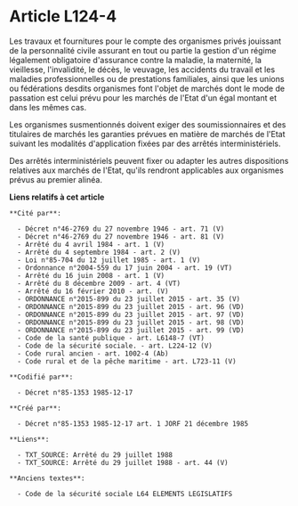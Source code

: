 # Article L124-4

Les travaux et fournitures pour le compte des organismes privés jouissant de la personnalité civile assurant en tout ou
partie la gestion d'un régime légalement obligatoire d'assurance contre la maladie, la maternité, la vieillesse,
l'invalidité, le décès, le veuvage, les accidents du travail et les maladies professionnelles ou de prestations familiales,
ainsi que les unions ou fédérations desdits organismes font l'objet de marchés dont le mode de passation est celui prévu pour
les marchés de l'Etat d'un égal montant et dans les mêmes cas. 

Les organismes susmentionnés doivent exiger des soumissionnaires et des titulaires de marchés les garanties prévues en
matière de marchés de l'Etat suivant les modalités d'application fixées par des arrêtés interministériels. 

Des arrêtés interministériels peuvent fixer ou adapter les autres dispositions relatives aux marchés de l'Etat, qu'ils
rendront applicables aux organismes prévus au premier alinéa.

**Liens relatifs à cet article**

	**Cité par**:

	  - Décret n°46-2769 du 27 novembre 1946 - art. 71 (V)
	  - Décret n°46-2769 du 27 novembre 1946 - art. 81 (V)
	  - Arrêté du 4 avril 1984 - art. 1 (V)
	  - Arrêté du 4 septembre 1984 - art. 2 (V)
	  - Loi n°85-704 du 12 juillet 1985 - art. 1 (V)
	  - Ordonnance n°2004-559 du 17 juin 2004 - art. 19 (VT)
	  - Arrêté du 16 juin 2008 - art. 1 (V)
	  - Arrêté du 8 décembre 2009 - art. 4 (VT)
	  - Arrêté du 16 février 2010 - art. (V)
	  - ORDONNANCE n°2015-899 du 23 juillet 2015 - art. 35 (V)
	  - ORDONNANCE n°2015-899 du 23 juillet 2015 - art. 96 (VD)
	  - ORDONNANCE n°2015-899 du 23 juillet 2015 - art. 97 (VD)
	  - ORDONNANCE n°2015-899 du 23 juillet 2015 - art. 98 (VD)
	  - ORDONNANCE n°2015-899 du 23 juillet 2015 - art. 99 (VD)
	  - Code de la santé publique - art. L6148-7 (VT)
	  - Code de la sécurité sociale. - art. L224-12 (V)
	  - Code rural ancien - art. 1002-4 (Ab)
	  - Code rural et de la pêche maritime - art. L723-11 (V)

	**Codifié par**:

	  - Décret n°85-1353 1985-12-17

	**Créé par**:

	  - Décret n°85-1353 1985-12-17 art. 1 JORF 21 décembre 1985

	**Liens**:

	  - TXT_SOURCE: Arrêté du 29 juillet 1988
	  - TXT_SOURCE: Arrêté du 29 juillet 1988 - art. 44 (V)

	**Anciens textes**:

	  - Code de la sécurité sociale L64 ELEMENTS LEGISLATIFS
